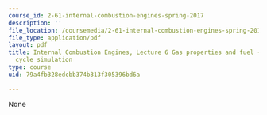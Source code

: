 ```yaml
---
course_id: 2-61-internal-combustion-engines-spring-2017
description: ''
file_location: /coursemedia/2-61-internal-combustion-engines-spring-2017/79a4fb328edcbb374b313f305396bd6a_MIT2_61S17_lec6.pdf
file_type: application/pdf
layout: pdf
title: Internal Combustion Engines, Lecture 6 Gas properties and fuel - air cycle;
  cycle simulation
type: course
uid: 79a4fb328edcbb374b313f305396bd6a

---
```

None
